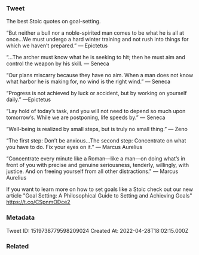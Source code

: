 ### Tweet
The best Stoic quotes on goal-setting.

“But neither a bull nor a noble-spirited man comes to be what he is all at once…We must undergo a hard winter training and not rush into things for which we haven’t prepared.” — Epictetus

“…The archer must know what he is seeking to hit; then he must aim and control the weapon by his skill. — Seneca

“Our plans miscarry because they have no aim. When a man does not know what harbor he is making for, no wind is the right wind.” — Seneca

“Progress is not achieved by luck or accident, but by working on yourself daily.” —Epictetus

“Lay hold of today’s task, and you will not need to depend so much upon tomorrow’s. While we are postponing, life speeds by.” — Seneca

“Well-being is realized by small steps, but is truly no small thing.” — Zeno

“The first step: Don’t be anxious…The second step: Concentrate on what you have to do. Fix your eyes on it.” — Marcus Aurelius

“Concentrate every minute like a Roman—like a man—on doing what’s in front of you with precise and genuine seriousness, tenderly, willingly, with justice. And on freeing yourself from all other distractions." — Marcus Aurelius

If you want to learn more on how to set goals like a Stoic check out our new article "Goal Setting: A Philosophical Guide to Setting and Achieving Goals"
https://t.co/CSpnmODce2

### Metadata
Tweet ID: 1519738779598209024
Created At: 2022-04-28T18:02:15.000Z

### Related

